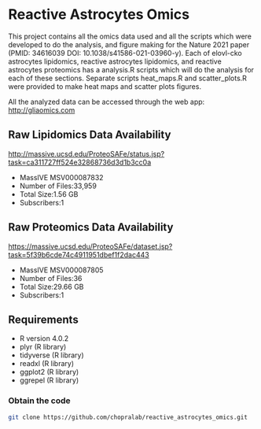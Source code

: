 # Reactive Astrocytes Omics
This project contains all the omics data used and all the scripts which were developed to do the analysis, and figure making for the  Nature 2021 paper (PMID: 34616039 DOI: 10.1038/s41586-021-03960-y). Each of elovl-cko astrocytes lipidomics, reactive astrocytes lipidomics, and reactive astrocytes proteomics has a analysis.R scripts which will do the analysis for each of these sections. Separate scripts heat_maps.R and scatter_plots.R were provided to make heat maps and scatter plots figures.

All the analyzed data can be accessed through the web app: http://gliaomics.com

## Raw Lipidomics Data Availability
http://massive.ucsd.edu/ProteoSAFe/status.jsp?task=ca311727ff524e32868736d3d1b3cc0a
* MassIVE MSV000087832
* Number of Files:33,959
* Total Size:1.56 GB
* Subscribers:1

## Raw Proteomics Data Availability
https://massive.ucsd.edu/ProteoSAFe/dataset.jsp?task=5f39b6cde74c4911951dbef1f2dac443
* MassIVE MSV000087805
* Number of Files:36
* Total Size:29.66 GB
* Subscribers:1

## Requirements
* R version 4.0.2
* plyr (R library)
* tidyverse (R library)
* readxl (R library)
* ggplot2 (R library)
* ggrepel (R library)

### Obtain the code

```bash
git clone https://github.com/chopralab/reactive_astrocytes_omics.git
```
